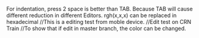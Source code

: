 For indentation, press 2 space is better than TAB. Because TAB will cause different reduction in different Editors.
rgh(x,x,x) can be replaced in hexadecimal
//This is a editing test from moble device.
//Edit test on CRN Train
//To show that if edit in master branch, the color can be changed.
